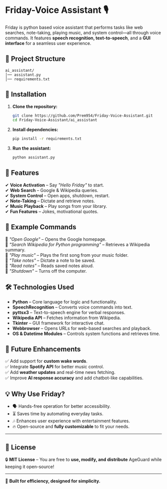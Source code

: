 # Friday-Voice Assistant 🎙️  

Friday is python based voice assistant that performs tasks like web searches, note-taking, playing music, and system control—all through voice commands. It features **speech recognition, text-to-speech**, and a **GUI interface** for a seamless user experience.  

## 📂 Project Structure  
```
ai_assistant/  
│── assistant.py  
│── requirements.txt  
```

## 🚀 Installation  
1. **Clone the repository:**  
   ```bash
   git clone https://github.com/Prem954/Friday-Voice-Assistant.git
   cd Friday-Voice-Assistant/ai_assistant
   ```
2. **Install dependencies:**  
   ```bash
   pip install -r requirements.txt
   ```
3. **Run the assistant:**  
   ```bash
   python assistant.py
   ```

## 🎤 Features  
✔ **Voice Activation** – Say *"Hello Friday"* to start.  
✔ **Web Search** – Google & Wikipedia queries.  
✔ **System Control** – Open apps, shutdown, restart.  
✔ **Note-Taking** – Dictate and retrieve notes.  
✔ **Music Playback** – Play songs from your library.  
✔ **Fun Features** – Jokes, motivational quotes.  

## 📌 Example Commands  
🔹 *"Open Google"* – Opens the Google homepage.  
🔹 *"Search Wikipedia for Python programming"* – Retrieves a Wikipedia summary.  
🔹 *"Play music"* – Plays the first song from your music folder.  
🔹 *"Take notes"* – Dictate a note to be saved.  
🔹 *"Read notes"* – Reads saved notes aloud.  
🔹 *"Shutdown"* – Turns off the computer.  

## 🛠 Technologies Used  
- **Python** – Core language for logic and functionality.  
- **SpeechRecognition** – Converts voice commands into text.  
- **pyttsx3** – Text-to-speech engine for verbal responses.  
- **Wikipedia API** – Fetches information from Wikipedia.  
- **Tkinter** – GUI framework for interactive chat.  
- **Webbrowser** – Opens URLs for web-based searches and playback.  
- **OS & Datetime Modules** – Controls system functions and retrieves time.  

## 🎯 Future Enhancements  
✅ Add support for **custom wake words**.  
✅ Integrate **Spotify API** for better music control.  
✅ Add **weather updates** and real-time news fetching.  
✅ Improve **AI response accuracy** and add chatbot-like capabilities.  

## 💡 Why Use Friday?  
- 🗣️ Hands-free operation for better accessibility.  
- ⏳ Saves time by automating everyday tasks.  
- 🎶 Enhances user experience with entertainment features.  
- 🔥 Open-source and **fully customizable** to fit your needs.

---

## 📜 **License**  

🔒 **MIT License** – You are free to **use, modify, and distribute** AgeGuard while keeping it open-source!  

---

📢 **Built for efficiency, designed for simplicity.**
